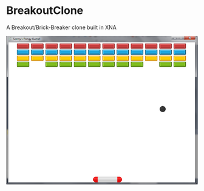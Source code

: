 # BreakoutClone
A Breakout/Brick-Breaker clone built in XNA

![Game Screenshot](https://github.com/SonnyCampbell/BreakoutClone/blob/master/Screenshot.png?raw=true "Game Screenshot")
